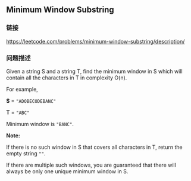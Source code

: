 ## Minimum Window Substring  
### 链接  
https://leetcode.com/problems/minimum-window-substring/description/  
### 问题描述

Given a string S and a string T, find the minimum window in S which will contain all the characters in T in complexity O(n).



For example,<br />
**S** = `"ADOBECODEBANC"`<br />
**T** = `"ABC"`<br />



Minimum window is `"BANC"`.



**Note:**<br />
If there is no such window in S that covers all characters in T, return the empty string `""`.



If there are multiple such windows, you are guaranteed that there will always be only one unique minimum window in S.

